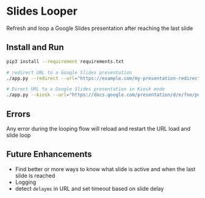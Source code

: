 # Slides Looper

Refresh and loop a Google Slides presentation after reaching the last slide

## Install and Run

```bash
pip3 install --requirement requirements.txt

# redirect URL to a Google Slides presentation
./app.py --redirect --url="https://example.com/my-presentation-redirect"

# Direct URL to a Google Slides presentation in Kiosk mode
./app.py --kiosk --url="https://docs.google.com/presentation/d/e/foo/pub?start=true&loop=true&delayms=1000&slide=id.bar"
```

## Errors

Any error during the looping flow will reload and restart the URL load and slide loop

## Future Enhancements

- Find better or more ways to know what slide is active and when the last slide is reached
- Logging
- detect `delayms` in URL and set timeout based on slide delay
